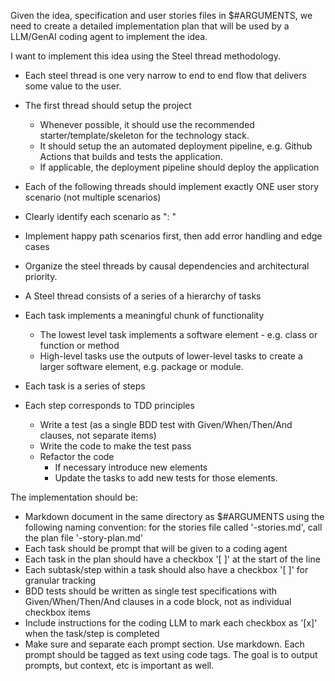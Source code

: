 Given the idea, specification and user stories files in $#ARGUMENTS, we need to create a detailed implementation plan that will be used by a LLM/GenAI coding agent to implement the idea.

I want to implement this idea using the Steel thread methodology.

* Each steel thread is one very narrow to end to end flow that delivers some value to the user.
* The first thread should setup the project
  * Whenever possible, it should use the recommended starter/template/skeleton for the technology stack.
  * It should setup the an automated deployment pipeline, e.g. Github Actions that builds and tests the application.
  * If applicable, the deployment pipeline should deploy the application
* Each of the following threads should implement exactly ONE user story scenario (not multiple scenarios)
* Clearly identify each scenario as "<User Story Name>: <Scenario Name>" 
* Implement happy path scenarios first, then add error handling and edge cases
* Organize the steel threads by causal dependencies and architectural priority.


* A Steel thread consists of a series of a hierarchy of tasks
* Each task implements a meaningful chunk of functionality
  * The lowest level task implements a software element - e.g. class or function or method
  * High-level tasks use the outputs of lower-level tasks to create a larger software element, e.g. package or module.
 * Each task is a series of steps
 * Each step corresponds to TDD principles
   * Write a test (as a single BDD test with Given/When/Then/And clauses, not separate items)
   * Write the code to make the test pass
   * Refactor the code
     * If necessary introduce new elements
     * Update the tasks to add new tests for those elements.


The implementation should be:

* Markdown document in the same directory as $#ARGUMENTS using the following naming convention: for the stories file called '<idea-name>-stories.md', call the plan file '<idea-name>-story-plan.md'
* Each task should be prompt that will be given to a coding agent
* Each task in the plan should have a checkbox '[ ]' at the start of the line
* Each subtask/step within a task should also have a checkbox '[ ]' for granular tracking
* BDD tests should be written as single test specifications with Given/When/Then/And clauses in a code block, not as individual checkbox items
* Include instructions for the coding LLM to mark each checkbox as '[x]' when the task/step is completed
* Make sure and separate each prompt section. Use markdown. Each prompt should be tagged as text using code tags. The goal is to output prompts, but context, etc is important as well.

